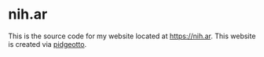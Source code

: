 # nih.ar
This is the source code for my website located at https://nih.ar. 
This website is created via [pidgeotto](https://gitlab.com/niharokz/pidgeotto).
